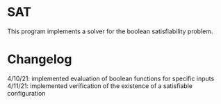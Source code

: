 # SAT
This program implements a solver for the boolean satisfiability problem.

# Changelog
4/10/21: implemented evaluation of boolean functions for specific inputs
4/11/21: implemented verification of the existence of a satisfiable configuration
